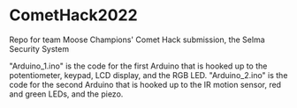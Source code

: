 # CometHack2022
Repo for team Moose Champions' Comet Hack submission, the Selma Security System

"Arduino_1.ino" is the code for the first Arduino that is hooked up to the potentiometer, keypad, LCD display, and the RGB LED.
"Arduino_2.ino" is the code for the second Arduino that is hooked up to the IR motion sensor, red and green LEDs, and the piezo.
